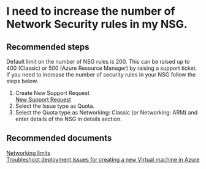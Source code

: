 <properties
	pageTitle="I need to increase the number of Network Security rules in my NSG"
	description="How to increase the number of Network Security rules in NSG"
	service="microsoft.network"
	resource="networksecuritygroups"
	authors="radwiv"
	displayOrder="2"
	selfHelpType="resource"
	supportTopicIds=""
	resourceTags=""
	productPesIds=""
	cloudEnvironments="public"
	articleId="aedf5baa-ecb5-4ec9-b2ba-1d7dc0acf1a2"
/>

# I need to increase the number of Network Security rules in my NSG.

## **Recommended steps**
Default limit on the number of NSG rules is 200. This can be raised up to 400 (Classic) or 500 (Azure Resource Manager) by raising a support ticket. If you need to increase the number of security rules in your NSG follow the steps below.<br>

1. Create New Support Request<br>
[New Support Request](data-blade:Microsoft_Azure_Support.NewSupportRequestBlade)
2. Select the Issue type as Quota.<br>
3. Select the Quota type as Networking: Classic (or Networking: ARM) and enter details of the NSG in details section.<br>

## **Recommended documents**

[Networking limits](https://azure.microsoft.com/documentation/articles/azure-subscription-service-limits/#networking-limits)<br>
[Troubleshoot deployment issues for creating a new Virtual machine in Azure](https://azure.microsoft.com/documentation/articles/virtual-machines-allocation-failure/#error-string-lookup)